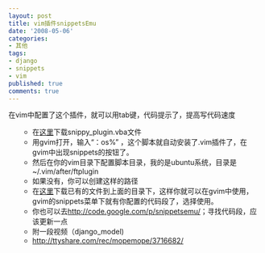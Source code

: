 ```yaml
---
layout: post
title: vim插件snippetsEmu
date: '2008-05-06'
categories:
- 其他
tags:
- django
- snippets
- vim
published: true
comments: true
---
```

<p>在vim中配置了这个插件，就可以用tab键，代码提示了，提高写代码速度
<ol>
<ul>
	<li>在<a href="http://www.vim.org/scripts/script.php?script_id=1318" target="_blank">这里</a>下载snippy_plugin.vba文件</li>
	<li>用gvim打开，输入“：os%” ，这个脚本就自动安装了.vim插件了，在gvim中出现snippets的按钮了。</li>
	<li>然后在你的vim目录下配置脚本目录，我的是ubuntu系统，目录是~/.vim/after/ftplugin</li>
	<li> 如果没有，你可以创建这样的路径</li>
	<li>在<a href="http://snippetsemu.googlecode.com/svn/trunk/after/ftplugin/" target="_blank">这里</a>下载已有的文件到上面的目录下，这样你就可以在gvim中使用，gvim的snippets菜单下就有你配置的代码段了，选择使用。</li>
	<li> 你也可以去<a href="http://code.google.com/p/snippetsemu/" target="_blank">http://code.google.com/p/snippetsemu/</a>；寻找代码段，应该更新一点</li>
	<li>附一段视频（django_model)</li>
	<li><a href="http://ttyshare.com/rec/mopemope/3716682/" target="_blank">http://ttyshare.com/rec/mopemope/3716682/</a></li>
</ul>
</ol></p>
